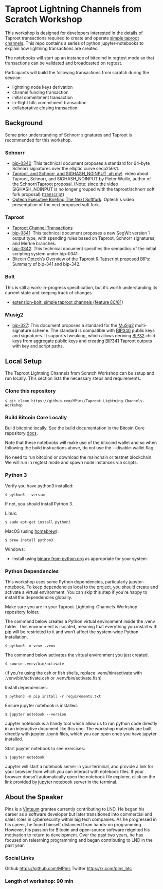 # Taproot Lightning Channels from Scratch Workshop

This workshop is designed for developers interested in the details of Taproot transactions required to create and operate [simple taproot channels](https://github.com/lightning/bolts/pull/995). This repo contains a series of python jupyter-notebooks to explain how lightning transactions are created.

The notebooks will start up an instance of bitcoind in regtest mode so that transactions can be validated and broadcasted on regtest.

Participants will build the following transactions from scratch during the session:
- lightning node keys derivation
- channel funding transaction
- initial commitment transaction
- in-flight htlc commitment transaction
- collaborative closing transaction

## Background

Some prior understanding of Schnorr signatures and Taproot is recommended for this workshop.

### Schnorr

- [bip-0340](https://github.com/bitcoin/bips/blob/master/bip-0340.mediawiki): This technical document proposes a standard for 64-byte Schnorr signatures over the elliptic curve secp256k1.
-  [Taproot, and Schnorr, and SIGHASH_NOINPUT, oh my!](https://www.youtube.com/watch?v=YSUVRj8iznU): video about Taproot, Schnorr, and SIGHASH_NOINPUT by Pieter Wuille, author of the Schnorr/Taproot proposal. (Note: since the video SIGHASH_NOINPUT is no longer grouped with the taproot/schnorr soft fork proposal) ([transcript](https://diyhpl.us/wiki/transcripts/sf-bitcoin-meetup/2018-07-09-taproot-schnorr-signatures-and-sighash-noinput-oh-my/))
- [Optech Executive Briefing The Next Softfork](https://www.youtube.com/watch?v=fDJRy6K_3yo): Optech's video presentation of the next proposed soft fork.

### Taproot

- [Taproot Channel Transactions](https://ellemouton.com/posts/taproot-chan-txs/)
- [bip-0341](https://github.com/bitcoin/bips/blob/master/bip-0341.mediawiki): This technical document proposes a new SegWit version 1 output type, with spending rules based on Taproot, Schnorr signatures, and Merkle branches.
- [bip-0342](https://github.com/bitcoin/bips/blob/master/bip-0342.mediawiki): This technical document specifies the semantics of the initial scripting system under bip-0341.
- [Bitcoin Optech’s Overview of the Taproot & Tapscript proposed BIPs](https://bitcoinops.org/en/newsletters/2019/05/14/#overview-of-the-taproot--tapscript-proposed-bips): Summary of bip-341 and bip-342.

### Bolt

This is still a work-in-progress specification, but it’s worth understanding its current state and keeping track of changes.

- [extension-bolt: simple taproot channels (feature 80/81)](https://github.com/lightning/bolts/pull/995)

### Musig2

- [bip-327](https://github.com/bitcoin/bips/blob/master/bip-0327.mediawiki): This document proposes a standard for the [MuSig2](https://eprint.iacr.org/2020/1261.pdf) multi-signature scheme. The standard is compatible with [BIP340](https://github.com/bitcoin/bips/blob/master/bip-0340.mediawiki) public keys and signatures. It supports tweaking, which allows deriving [BIP32](https://github.com/bitcoin/bips/blob/master/bip-0032.mediawiki) child keys from aggregate public keys and creating [BIP341](https://github.com/bitcoin/bips/blob/master/bip-0341.mediawiki) Taproot outputs with key and script paths. 

## Local Setup

The Taproot Lightning Channels from Scratch Workshop can be setup and run locally. This section lists the necessary steps and requirements.

### Clone this repository

```
$ git clone https://github.com/MPins/Taproot-Lightning-Channels-Workshop
```

### Build Bitcoin Core Locally

Build bitcoind locally. See the build documentation in the Bitcoin Core repository [docs](https://github.com/bitcoin/bitcoin/tree/master/doc#building).

Note that these notebooks will make use of the bitcoind wallet and so when following the build instructions above, do not use the --disable-wallet flag.

No need to run bitcoind or download the mainchain or testnet blockchain. We will run in regtest mode and spawn node instances via scripts.

### Python 3

Verify you have python3 installed:

```
$ python3 --version
```

If not, you should install Python 3.

Linux:

```
$ sudo apt-get install python3
```

MacOS (using [homebrew](https://brew.sh/)):

```
$ brew install python3
```

Windows:

* Install using [binary from python.org](https://www.python.org/downloads/windows/) as appropriate for your system.

### Python Dependencies

This workshop uses some Python dependencies, particularly jupyter-notebook. To keep dependencies local to the project, you should create and activate a virtual environment. You can skip this step if you're happy to install the dependencies globally.

Make sure you are in your Taproot-Lightning-Channels-Workshop repository folder.

The command below creates a Python virtual environment inside the .venv folder. This environment is isolated, meaning that everything you install with pip will be restricted to it and won’t affect the system-wide Python installation.

```
$ python3 -m venv .venv
```

The command below activates the virtual environment you just created.

```
$ source .venv/bin/activate
```

(if you're using the csh or fish shells, replace .venv/bin/activate with .venv/bin/activate.csh or .venv/bin/activate.fish)

Install dependencies:

```
$ python3 -m pip install -r requirements.txt
```

Ensure jupyter notebook is installed:

```
$ jupyter notebook --version
```

Jupyter notebook is a handy tool which allow us to run python code directly in an interactive document like this one. The workshop materials are built directly with jupyter .ipynb files, which you can open once you have jupyter installed.

Start jupyter notebook to see exercises:

```
$ jupyter notebook
```

Jupyter will start a notebook server in your terminal, and provide a link for your browser from which you can interact with notebook files. If your browser doesn't automatically open the notebook file explorer, click on the link provided by jupyter notebook server in the terminal.

## About the Speaker
Pins is a  [Vinteum](https://vinteum.org/)  grantee currently contributing to LND. He began his career as a software developer but later transitioned into commercial and sales roles in cybersecurity within big tech companies. As he progressed in his career, he found himself distanced from hands-on programming. However, his passion for Bitcoin and open-source software reignited his motivation to return to development. Over the past two years, he has focused on relearning programming and began contributing to LND in the past year.

### Social Links
Github https://github.com/MPins
Twitter https://x.com/pins_btc

### Length of workshop: 90 min
